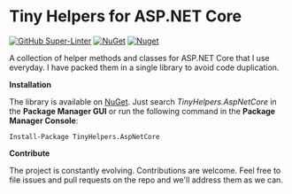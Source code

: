# Tiny Helpers for ASP.NET Core

[![GitHub Super-Linter](https://github.com/marcominerva/TinyHelpers/workflows/Lint%20Code%20Base/badge.svg)](https://github.com/marketplace/actions/super-linter)
[![NuGet](https://img.shields.io/nuget/v/TinyHelpers.AspNetCore.svg?style=flat-square)](https://www.nuget.org/packages/TinyHelpers.AspNetCore)
[![Nuget](https://img.shields.io/nuget/dt/TinyHelpers.AspNetCoreCore)](https://www.nuget.org/packages/TinyHelpers.AspNetCore)

A collection of helper methods and classes for ASP.NET Core that I use everyday. I have packed them in a single library to avoid code duplication.

**Installation**

The library is available on [NuGet](https://www.nuget.org/packages/TinyHelpers.AspNetCore). Just search *TinyHelpers.AspNetCore* in the **Package Manager GUI** or run the following command in the **Package Manager Console**:

    Install-Package TinyHelpers.AspNetCore

**Contribute**

The project is constantly evolving. Contributions are welcome. Feel free to file issues and pull requests on the repo and we'll address them as we can. 
